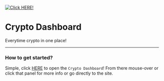 [![Click HERE!](https://img.icons8.com/external-vitaliy-gorbachev-lineal-color-vitaly-gorbachev/344/external-dashboard-blogger-vitaliy-gorbachev-lineal-color-vitaly-gorbachev.png)](https://jc9361.github.io/crypto_dashboard/)
# Crypto Dashboard
Everytime crypto in one place!

***

### How to get started?
Simple, click [HERE](https://jc9361.github.io/crypto_dashboard/) to open the `Crypto Dashboard`! From there mouse-over or click that panel for more info or go directly to the site.
